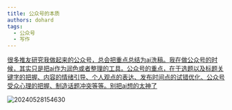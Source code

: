 ```yaml
---
title: 公众号的本质
authors: dohard
tags:
  - 公众号
  - 写作
---
```


[很多推友研究我做起来的公众号，总会把重点总结为ai洗稿。我在做公众号的时候，其实只是把ai作为润色或者整理的工具。公众号的重点，在于选题以及标题关键字的把握、内容的情绪引导、个人观点的表达、发布时间点的试错优化、公众号受众心理的把握、制造话题冲突等等。别把ai想的太神了](https://x.com/Amateur8888/status/1794723406346412484)

![20240528154630](https://static.dohard.cn/20240528154630.png)
